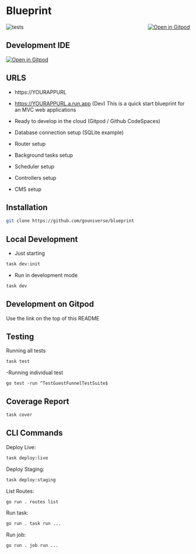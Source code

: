 # Blueprint 

<a href="https://gitpod.io/#https://github.com/gouniverse/blueprint" style="float:right;" target="_blank"><img src="https://gitpod.io/button/open-in-gitpod.svg" alt="Open in Gitpod" loading="lazy"></a>

![tests](https://github.com/gouniverse/blueprint/workflows/tests/badge.svg)

## Development IDE

<a href="https://gitpod.io/#https://github.com/gouniverse/blueprint" style="float:right:" target="_blank">
    <img src="https://gitpod.io/button/open-in-gitpod.svg" alt="Open in Gitpod" loading="lazy">
</a>

## URLS

- https://YOURAPPURL
- https://YOURAPPURL.a.run.app (Dev)
This is a quick start blueprint for an MVC web applications

- Ready to develop in the cloud (Gitpod / Github CodeSpaces)
- Database connection setup (SQLite example)
- Router setup
- Background tasks setup
- Scheduler setup
- Controllers setup
- CMS setup

## Installation

```bash
git clone https://github.com/gouniverse/blueprint
```

## Local Development

- Just starting
```bash
task dev:init
```

- Run in development mode
```bash
task dev
```

## Development on Gitpod

Use the link on the top of this README

## Testing

Running all tests

```bash
task test
```

-Running individual test

```
go test -run ^TestGuestFunnelTestSuite$
```

## Coverage Report

```bash
task cover
```

## CLI Commands

Deploy Live:

```bash
task deploy:live
```

Deploy Staging:

```bash
task deploy:staging
```

List Routes:

```bash
go run . routes list
```

Run task:

```bash
go run . task run ...
```

Run job:

```bash
go run . job run ...
```
